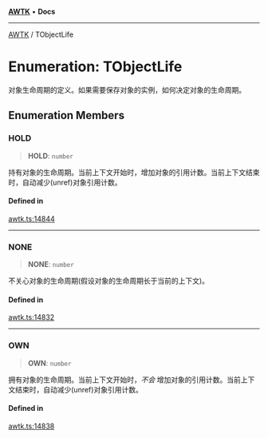 [**AWTK**](../README.md) • **Docs**

***

[AWTK](../globals.md) / TObjectLife

# Enumeration: TObjectLife

对象生命周期的定义。如果需要保存对象的实例，如何决定对象的生命周期。

## Enumeration Members

### HOLD

> **HOLD**: `number`

持有对象的生命周期。当前上下文开始时，增加对象的引用计数。当前上下文结束时，自动减少(unref)对象引用计数。

#### Defined in

[awtk.ts:14844](https://github.com/zlgopen/awtk-binding/blob/a700388ad7cc060c10001c4cf776a40433e0a4e7/tools/code_gen/js/output/awtk.ts#L14844)

***

### NONE

> **NONE**: `number`

不关心对象的生命周期(假设对象的生命周期长于当前的上下文)。

#### Defined in

[awtk.ts:14832](https://github.com/zlgopen/awtk-binding/blob/a700388ad7cc060c10001c4cf776a40433e0a4e7/tools/code_gen/js/output/awtk.ts#L14832)

***

### OWN

> **OWN**: `number`

拥有对象的生命周期。当前上下文开始时，*不会* 增加对象的引用计数。当前上下文结束时，自动减少(unref)对象引用计数。

#### Defined in

[awtk.ts:14838](https://github.com/zlgopen/awtk-binding/blob/a700388ad7cc060c10001c4cf776a40433e0a4e7/tools/code_gen/js/output/awtk.ts#L14838)
